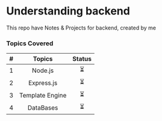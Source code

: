 # Understanding backend
This repo have Notes & Projects for backend, created by me

### Topics Covered

|   #   |     Topics      | Status |
| :---: | :-------------: | :----: |
|   1   |     Node.js     |   ⏳    |
|   2   |   Express.js    |   ⏳    |
|   3   | Template Engine |   ⏳    |
|   4   |    DataBases    |   ⏳    |